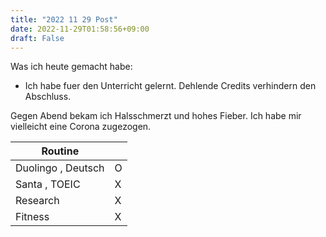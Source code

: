 ```yaml
---
title: "2022 11 29 Post"
date: 2022-11-29T01:58:56+09:00
draft: False
---
```

Was ich heute gemacht habe:
- Ich habe fuer den Unterricht gelernt. Dehlende Credits verhindern den Abschluss.

Gegen Abend bekam ich Halsschmerzt und hohes Fieber.
Ich habe mir vielleicht eine Corona zugezogen.


|  Routine  |    |
| ---- | ---- |
|  Duolingo , Deutsch  | O |
|  Santa , TOEIC | X |
| Research  | X |
| Fitness  | X |
